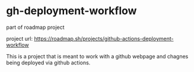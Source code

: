 # gh-deployment-workflow
part of roadmap project


project url:
https://roadmap.sh/projects/github-actions-deployment-workflow


This is a project that is meant to work with a github webpage and chagnes being deployed via github actions.


